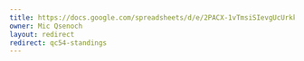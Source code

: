 ```yaml
---
title: https://docs.google.com/spreadsheets/d/e/2PACX-1vTmsiSIevgUcUrkkpuZb7SUUw3RRglcqYaNi6u8g-ktdhJIPdVcQCp29KRyVE-ULfw0TspHXQSAN8l0/pubhtml
owner: Mic Qsenoch
layout: redirect
redirect: qc54-standings
---
```

